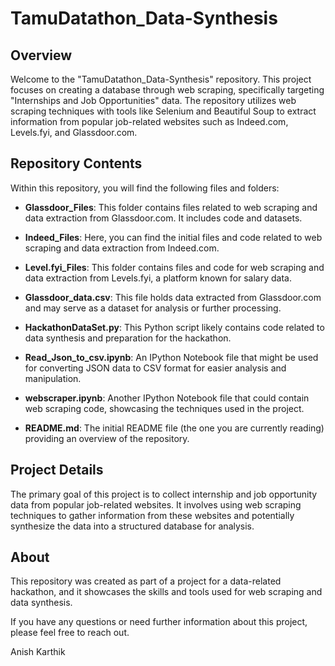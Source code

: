 # TamuDatathon_Data-Synthesis

## Overview

Welcome to the "TamuDatathon_Data-Synthesis" repository. This project focuses on creating a database through web scraping, specifically targeting "Internships and Job Opportunities" data. The repository utilizes web scraping techniques with tools like Selenium and Beautiful Soup to extract information from popular job-related websites such as Indeed.com, Levels.fyi, and Glassdoor.com.

## Repository Contents

Within this repository, you will find the following files and folders:

- **Glassdoor_Files**: This folder contains files related to web scraping and data extraction from Glassdoor.com. It includes code and datasets.

- **Indeed_Files**: Here, you can find the initial files and code related to web scraping and data extraction from Indeed.com.

- **Level.fyi_Files**: This folder contains files and code for web scraping and data extraction from Levels.fyi, a platform known for salary data.

- **Glassdoor_data.csv**: This file holds data extracted from Glassdoor.com and may serve as a dataset for analysis or further processing.

- **HackathonDataSet.py**: This Python script likely contains code related to data synthesis and preparation for the hackathon.

- **Read_Json_to_csv.ipynb**: An IPython Notebook file that might be used for converting JSON data to CSV format for easier analysis and manipulation.

- **webscraper.ipynb**: Another IPython Notebook file that could contain web scraping code, showcasing the techniques used in the project.

- **README.md**: The initial README file (the one you are currently reading) providing an overview of the repository.

## Project Details

The primary goal of this project is to collect internship and job opportunity data from popular job-related websites. It involves using web scraping techniques to gather information from these websites and potentially synthesize the data into a structured database for analysis.

## About

This repository was created as part of a project for a data-related hackathon, and it showcases the skills and tools used for web scraping and data synthesis.

If you have any questions or need further information about this project, please feel free to reach out.

Anish Karthik
